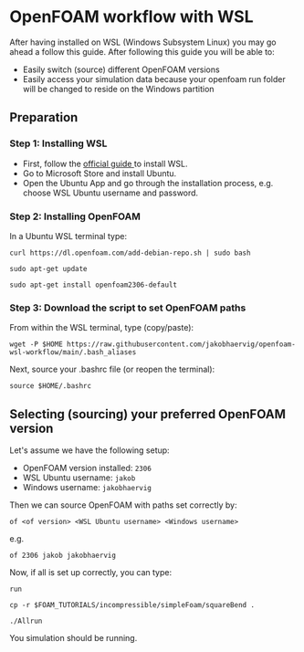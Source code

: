 # OpenFOAM workflow with WSL

After having installed on WSL (Windows Subsystem Linux) you may go ahead a follow this guide. After following this guide you will be able to:
- Easily switch (source) different OpenFOAM versions
- Easily access your simulation data because your openfoam run folder will be changed to reside on the Windows partition

## Preparation

### Step 1: Installing WSL
- First, follow the [official guide ](https://learn.microsoft.com/en-gb/windows/wsl/install) to install WSL.
- Go to Microsoft Store and install Ubuntu.
- Open the Ubuntu App and go through the installation process, e.g. choose WSL Ubuntu username and password.

### Step 2: Installing OpenFOAM
In a Ubuntu WSL terminal type:
```
curl https://dl.openfoam.com/add-debian-repo.sh | sudo bash 
```
```
sudo apt-get update 
```
```
sudo apt-get install openfoam2306-default 
```

### Step 3: Download the script to set OpenFOAM paths
From within the WSL terminal, type (copy/paste):

```
wget -P $HOME https://raw.githubusercontent.com/jakobhaervig/openfoam-wsl-workflow/main/.bash_aliases
```
Next, source your .bashrc file (or reopen the terminal):
```
source $HOME/.bashrc
```

## Selecting (sourcing) your preferred OpenFOAM version
Let's assume we have the following setup:
- OpenFOAM version installed: ``2306``
- WSL Ubuntu username: ``jakob``
- Windows username: ``jakobhaervig``

Then we can source OpenFOAM with paths set correctly by:

```
of <of version> <WSL Ubuntu username> <Windows username>
```

e.g.

```
of 2306 jakob jakobhaervig
```

Now, if all is set up correctly, you can type:

```
run
```

```
cp -r $FOAM_TUTORIALS/incompressible/simpleFoam/squareBend .
```

```
./Allrun
```

You simulation should be running.